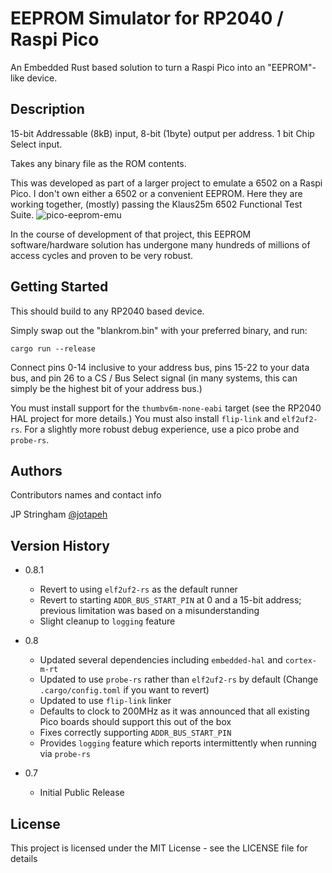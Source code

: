 # EEPROM Simulator for RP2040 / Raspi Pico

An Embedded Rust based solution to turn a Raspi Pico into an "EEPROM"-like device.

## Description

15-bit Addressable (8kB) input, 8-bit (1byte) output per address. 1 bit Chip Select input.

Takes any binary file as the ROM contents.

This was developed as part of a larger project to emulate a 6502 on a Raspi Pico. I don't own either a 6502 or a convenient EEPROM. Here they are working together, (mostly) passing the Klaus25m 6502 Functional Test Suite.
![pico-eeprom-emu](https://user-images.githubusercontent.com/127321359/226114714-88d45b2d-086f-4fc7-95b3-566d89027b5a.jpeg)

In the course of development of that project, this EEPROM software/hardware solution has undergone many hundreds of millions of access cycles and proven to be very robust.

## Getting Started

This should build to any RP2040 based device.

Simply swap out the "blankrom.bin" with your preferred binary, and run:

`cargo run --release`

Connect pins 0-14 inclusive to your address bus, pins 15-22 to your data bus, and pin 26 to a CS / Bus Select signal (in many systems, this can simply be the highest bit of your address bus.)

You must install support for the `thumbv6m-none-eabi` target (see the RP2040 HAL project for more details.)
You must also install `flip-link` and `elf2uf2-rs`.
For a slightly more robust debug experience, use a pico probe and `probe-rs`.

## Authors

Contributors names and contact info

JP Stringham
[@jotapeh](https://mastodon.gamedev.place/@jotapeh)

## Version History

* 0.8.1
    * Revert to using `elf2uf2-rs` as the default runner
    * Revert to starting `ADDR_BUS_START_PIN` at 0 and a 15-bit address; previous limitation was based on a misunderstanding
    * Slight cleanup to `logging` feature

* 0.8
    * Updated several dependencies including `embedded-hal` and `cortex-m-rt`
    * Updated to use `probe-rs` rather than `elf2uf2-rs` by default (Change `.cargo/config.toml` if you want to revert)
    * Updated to use `flip-link` linker
    * Defaults to clock to 200MHz as it was announced that all existing Pico boards should support this out of the box
    * Fixes correctly supporting `ADDR_BUS_START_PIN`
    * Provides `logging` feature which reports intermittently when running via `probe-rs`

* 0.7
    * Initial Public Release

## License

This project is licensed under the MIT License - see the LICENSE file for details
